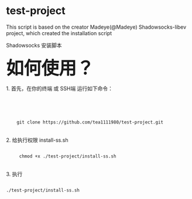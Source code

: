 # test-project

This script is based on the creator Madeye(@Madeye) Shadowsocks-libev project, which created the installation script

Shadowsocks 安装脚本

<b><font size=14px>如何使用？</font></b>
  <br>
  <p>
1. 首先，在你的终端 或 SSH端 运行如下命令：
  </p>
  </br>
  <br>
  <p>
<code>
    git clone https://github.com/tea1111980/test-project.git
</code>
</p>
</br>
2. 给执行权限 install-ss.sh
  <br>
  <p>
<code>
     chmod +x ./test-project/install-ss.sh
</code>
  </p>
  </br>
3. 执行
  <br>
  <p>
<code>
./test-project/install-ss.sh <br><p>
</code>
  </p>
  </br>
